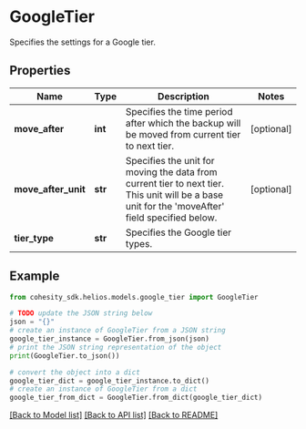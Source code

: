 # GoogleTier

Specifies the settings for a Google tier.

## Properties

Name | Type | Description | Notes
------------ | ------------- | ------------- | -------------
**move_after** | **int** | Specifies the time period after which the backup will be moved from current tier to next tier. | [optional] 
**move_after_unit** | **str** | Specifies the unit for moving the data from current tier to next tier. This unit will be a base unit for the &#39;moveAfter&#39; field specified below. | [optional] 
**tier_type** | **str** | Specifies the Google tier types. | 

## Example

```python
from cohesity_sdk.helios.models.google_tier import GoogleTier

# TODO update the JSON string below
json = "{}"
# create an instance of GoogleTier from a JSON string
google_tier_instance = GoogleTier.from_json(json)
# print the JSON string representation of the object
print(GoogleTier.to_json())

# convert the object into a dict
google_tier_dict = google_tier_instance.to_dict()
# create an instance of GoogleTier from a dict
google_tier_from_dict = GoogleTier.from_dict(google_tier_dict)
```
[[Back to Model list]](../README.md#documentation-for-models) [[Back to API list]](../README.md#documentation-for-api-endpoints) [[Back to README]](../README.md)


